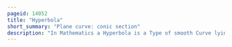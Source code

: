 ```yaml
---
pageid: 14052
title: "Hyperbola"
short_summary: "Plane curve: conic section"
description: "In Mathematics a Hyperbola is a Type of smooth Curve lying in a Plane defined by its geometric Properties or by Equations for which he is the Solution Set. A Hyperbola has two separate Components called connected Components or Branches that mirror each other and resemble two infinite Bows. The Hyperbola is one of the three Types of conic Sections formed by the Intersection of a Plane and a double Cone. If the Plane crosses both Halves of the double Cone but does not pass through the Apex of the Cones then the Conic is a Hyperbola."
---
```

